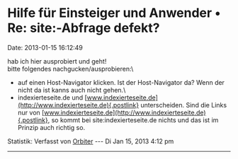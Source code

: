 Hilfe für Einsteiger und Anwender • Re: site:-Abfrage defekt?
=============================================================

Date: 2013-01-15 16:12:49

hab ich hier ausprobiert und geht!\
bitte folgendes nachgucken/ausprobieren:\
- auf einen Host-Navigator klicken. Ist der Host-Navigator da? Wenn der
nicht da ist kanns auch nicht gehen.\
- indexierteseite.de und
[www.indexierteseite.de](http://www.indexierteseite.de){.postlink}
unterscheiden. Sind die Links nur von
[www.indexierteseite.de](http://www.indexierteseite.de){.postlink}, so
kommt bei site:indexierteseite.de nichts und das ist im Prinzip auch
richtig so.

Statistik: Verfasst von
[Orbiter](http://forum.yacy-websuche.de/memberlist.php?mode=viewprofile&u=2)
--- Di Jan 15, 2013 4:12 pm

------------------------------------------------------------------------
